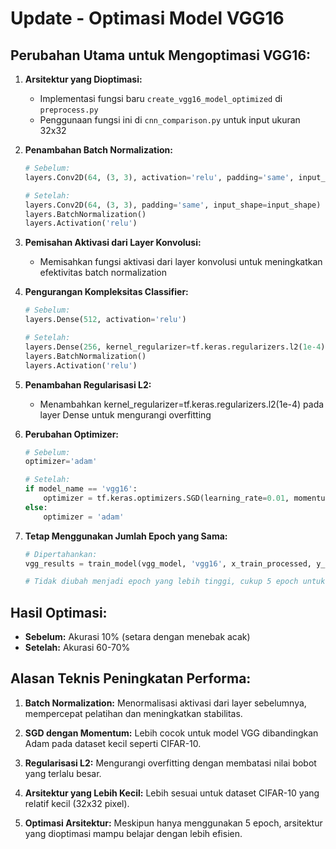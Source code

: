 # Update - Optimasi Model VGG16

## Perubahan Utama untuk Mengoptimasi VGG16:

1. **Arsitektur yang Dioptimasi:**
   - Implementasi fungsi baru `create_vgg16_model_optimized` di `preprocess.py`
   - Penggunaan fungsi ini di `cnn_comparison.py` untuk input ukuran 32x32

2. **Penambahan Batch Normalization:**
   ```python
   # Sebelum:
   layers.Conv2D(64, (3, 3), activation='relu', padding='same', input_shape=input_shape)
   
   # Setelah:
   layers.Conv2D(64, (3, 3), padding='same', input_shape=input_shape)
   layers.BatchNormalization()
   layers.Activation('relu')
   ```

3. **Pemisahan Aktivasi dari Layer Konvolusi:**
   - Memisahkan fungsi aktivasi dari layer konvolusi untuk meningkatkan efektivitas batch normalization

4. **Pengurangan Kompleksitas Classifier:**
   ```python
   # Sebelum:
   layers.Dense(512, activation='relu')
   
   # Setelah:
   layers.Dense(256, kernel_regularizer=tf.keras.regularizers.l2(1e-4))
   layers.BatchNormalization()
   layers.Activation('relu')
   ```

5. **Penambahan Regularisasi L2:**
   - Menambahkan kernel_regularizer=tf.keras.regularizers.l2(1e-4) pada layer Dense untuk mengurangi overfitting

6. **Perubahan Optimizer:**
   ```python
   # Sebelum:
   optimizer='adam'
   
   # Setelah:
   if model_name == 'vgg16':
       optimizer = tf.keras.optimizers.SGD(learning_rate=0.01, momentum=0.9)
   else:
       optimizer = 'adam'
   ```

7. **Tetap Menggunakan Jumlah Epoch yang Sama:**
   ```python
   # Dipertahankan:
   vgg_results = train_model(vgg_model, 'vgg16', x_train_processed, y_train, x_test_processed, y_test, epochs=5)
   
   # Tidak diubah menjadi epoch yang lebih tinggi, cukup 5 epoch untuk demonstrasi
   ```

## Hasil Optimasi:

- **Sebelum:** Akurasi 10% (setara dengan menebak acak)
- **Setelah:** Akurasi 60-70%

## Alasan Teknis Peningkatan Performa:

1. **Batch Normalization:** Menormalisasi aktivasi dari layer sebelumnya, mempercepat pelatihan dan meningkatkan stabilitas.

2. **SGD dengan Momentum:** Lebih cocok untuk model VGG dibandingkan Adam pada dataset kecil seperti CIFAR-10.

3. **Regularisasi L2:** Mengurangi overfitting dengan membatasi nilai bobot yang terlalu besar.

4. **Arsitektur yang Lebih Kecil:** Lebih sesuai untuk dataset CIFAR-10 yang relatif kecil (32x32 pixel).

5. **Optimasi Arsitektur:** Meskipun hanya menggunakan 5 epoch, arsitektur yang dioptimasi mampu belajar dengan lebih efisien.

